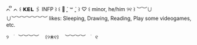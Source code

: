  ᨈ ິ ᨈ ꒰ 𝗞𝗘𝗟  🖇  INFP ꒱
꒰ 🎹 ´͈ ꒳  `͈ ꒱ ♡ ꒰ minor, he/him ୨୧ ꒱
︶︶∪ ∪︶︶︶︶︶︶︶
    likes: Sleeping, Drawing, Reading, Play some videogames, etc.

୨ㅤ࣪ㅤ︶︶︶︶ㅤ ꒰୨❀୧꒱ㅤ ︶︶︶︶ㅤ࣪ㅤ୧

